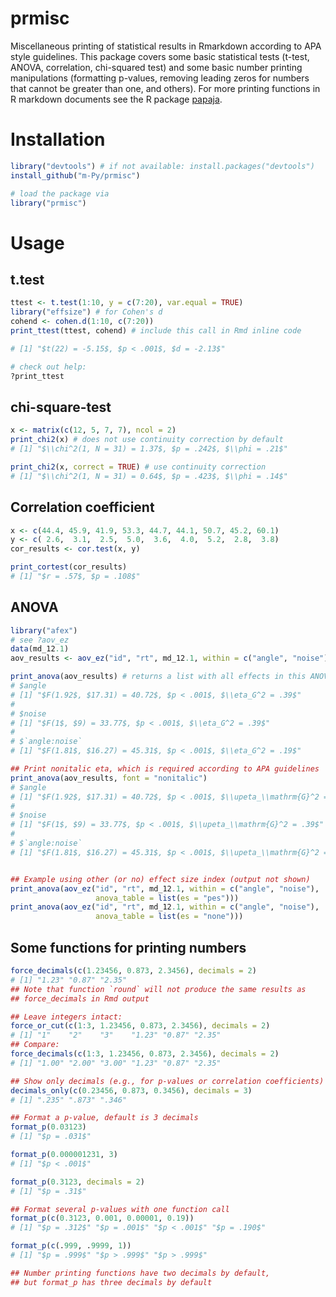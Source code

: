 # prmisc

Miscellaneous printing of statistical results in Rmarkdown according to
APA style guidelines. This package covers some basic statistical tests
(t-test, ANOVA, correlation, chi-squared test) and some basic number
printing manipulations (formatting p-values, removing leading zeros for
numbers that cannot be greater than one, and others). For more printing
functions in R markdown documents see the R package
[papaja](https://github.com/crsh/papaja).

# Installation

```R
library("devtools") # if not available: install.packages("devtools")
install_github("m-Py/prmisc")

# load the package via
library("prmisc")
```

# Usage

## t.test

```R
ttest <- t.test(1:10, y = c(7:20), var.equal = TRUE)
library("effsize") # for Cohen's d
cohend <- cohen.d(1:10, c(7:20))
print_ttest(ttest, cohend) # include this call in Rmd inline code

# [1] "$t(22) = -5.15$, $p < .001$, $d = -2.13$"

# check out help:
?print_ttest
```

## chi-square-test

```R
x <- matrix(c(12, 5, 7, 7), ncol = 2)
print_chi2(x) # does not use continuity correction by default
# [1] "$\\chi^2(1, N = 31) = 1.37$, $p = .242$, $\\phi = .21$"

print_chi2(x, correct = TRUE) # use continuity correction
# [1] "$\\chi^2(1, N = 31) = 0.64$, $p = .423$, $\\phi = .14$"
```

## Correlation coefficient

```R
x <- c(44.4, 45.9, 41.9, 53.3, 44.7, 44.1, 50.7, 45.2, 60.1)
y <- c( 2.6,  3.1,  2.5,  5.0,  3.6,  4.0,  5.2,  2.8,  3.8)
cor_results <- cor.test(x, y)

print_cortest(cor_results)
# [1] "$r = .57$, $p = .108$"
```

## ANOVA

```R
library("afex")
# see ?aov_ez
data(md_12.1)
aov_results <- aov_ez("id", "rt", md_12.1, within = c("angle", "noise"))

print_anova(aov_results) # returns a list with all effects in this ANOVA
# $angle
# [1] "$F(1.92$, $17.31) = 40.72$, $p < .001$, $\\eta_G^2 = .39$"
# 
# $noise
# [1] "$F(1$, $9) = 33.77$, $p < .001$, $\\eta_G^2 = .39$"
# 
# $`angle:noise`
# [1] "$F(1.81$, $16.27) = 45.31$, $p < .001$, $\\eta_G^2 = .19$"

## Print nonitalic eta, which is required according to APA guidelines
print_anova(aov_results, font = "nonitalic")
# $angle
# [1] "$F(1.92$, $17.31) = 40.72$, $p < .001$, $\\upeta_\\mathrm{G}^2 = .39$"
#
# $noise
# [1] "$F(1$, $9) = 33.77$, $p < .001$, $\\upeta_\\mathrm{G}^2 = .39$"
# 
# $`angle:noise`
# [1] "$F(1.81$, $16.27) = 45.31$, $p < .001$, $\\upeta_\\mathrm{G}^2 = .19$"


## Example using other (or no) effect size index (output not shown)
print_anova(aov_ez("id", "rt", md_12.1, within = c("angle", "noise"),
                   anova_table = list(es = "pes")))
print_anova(aov_ez("id", "rt", md_12.1, within = c("angle", "noise"),
                   anova_table = list(es = "none")))

```

## Some functions for printing numbers

```R
force_decimals(c(1.23456, 0.873, 2.3456), decimals = 2)
# [1] "1.23" "0.87" "2.35"
## Note that function `round` will not produce the same results as
## force_decimals in Rmd output

## Leave integers intact:
force_or_cut(c(1:3, 1.23456, 0.873, 2.3456), decimals = 2)
# [1] "1"    "2"    "3"    "1.23" "0.87" "2.35"
## Compare:
force_decimals(c(1:3, 1.23456, 0.873, 2.3456), decimals = 2)
# [1] "1.00" "2.00" "3.00" "1.23" "0.87" "2.35"

## Show only decimals (e.g., for p-values or correlation coefficients)
decimals_only(c(0.23456, 0.873, 0.3456), decimals = 3)
# [1] ".235" ".873" ".346"

## Format a p-value, default is 3 decimals
format_p(0.03123)
# [1] "$p = .031$"

format_p(0.000001231, 3)
# [1] "$p < .001$"

format_p(0.3123, decimals = 2)
# [1] "$p = .31$"

## Format several p-values with one function call
format_p(c(0.3123, 0.001, 0.00001, 0.19))
# [1] "$p = .312$" "$p = .001$" "$p < .001$" "$p = .190$"

format_p(c(.999, .9999, 1))
# [1] "$p = .999$" "$p > .999$" "$p > .999$"

## Number printing functions have two decimals by default, 
## but format_p has three decimals by default

```
